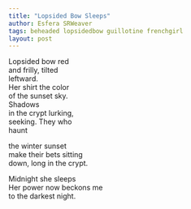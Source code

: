 ```yaml
---
title: "Lopsided Bow Sleeps"
author: Esfera SRWeaver
tags: beheaded lopsidedbow guillotine frenchgirl
layout: post
---
```

Lopsided bow red<br />
and frilly, tilted<br />
leftward.<br />
Her shirt the color<br />
of the sunset sky.<br />
Shadows<br />
in the crypt lurking,<br />
seeking. They who<br />
haunt

the winter sunset<br />
make their bets sitting<br />
down, long in the crypt. 

Midnight she sleeps<br />
Her power now beckons me<br />
to the darkest night.
